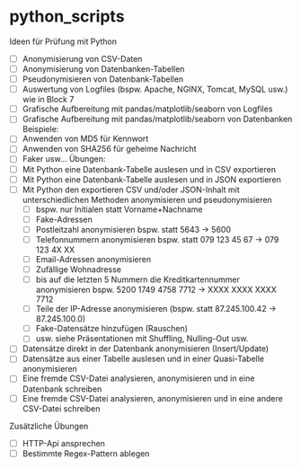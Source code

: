 # python_scripts

Ideen für Prüfung mit Python
- [ ] Anonymisierung von CSV-Daten
- [ ] Anonymisierung von Datenbanken-Tabellen
- [ ] Pseudonymisieren von Datenbank-Tabellen
- [ ] Auswertung von Logfiles (bspw. Apache, NGINX, Tomcat, MySQL usw.) wie in Block 7
- [ ] Grafische Aufbereitung mit pandas/matplotlib/seaborn von Logfiles
- [ ] Grafische Aufbereitung mit pandas/matplotlib/seaborn von Datenbanken
Beispiele:
- [ ] Anwenden von MD5 für Kennwort
- [ ] Anwenden von SHA256 für geheime Nachricht
- [ ] Faker usw...
Übungen:
- [ ] Mit Python eine Datenbank-Tabelle auslesen und in CSV exportieren
- [ ] Mit Python eine Datenbank-Tabelle auslesen und in JSON exportieren
- [ ] Mit Python den exportieren CSV und/oder JSON-Inhalt mit unterschiedlichen Methoden anonymisieren und pseudonymisieren
    - [ ] bspw. nur Initialen statt Vorname+Nachname
    - [ ] Fake-Adressen
    - [ ] Postleitzahl anonymisieren bspw. statt 5643 -> 5600
    - [ ] Telefonnummern anonymisieren bspw. statt 079 123 45 67 -> 079 123 4X XX
    - [ ] Email-Adressen anonymisieren
    - [ ] Zufällige Wohnadresse
    - [ ] bis auf die letzten 5 Nummern die Kreditkartennummer anonymisieren bspw. 5200 1749 4758 7712 -> XXXX XXXX XXXX 7712
    - [ ] Teile der IP-Adresse anonymisieren (bspw. statt 87.245.100.42 -> 87.245.100.0)
    - [ ] Fake-Datensätze hinzufügen (Rauschen)
    - [ ] usw. siehe Präsentationen mit Shuffling, Nulling-Out usw.
- [ ] Datensätze direkt in der Datenbank anonymisieren (Insert/Update)
- [ ] Datensätze aus einer Tabelle auslesen und in einer Quasi-Tabelle anonymisieren
- [ ] Eine fremde CSV-Datei analysieren, anonymisieren und in eine Datenbank schreiben
- [ ] Eine fremde CSV-Datei analysieren, anonymisieren und in eine andere CSV-Datei schreiben

Zusätzliche Übungen
- [ ] HTTP-Api ansprechen
- [ ] Bestimmte Regex-Pattern ablegen